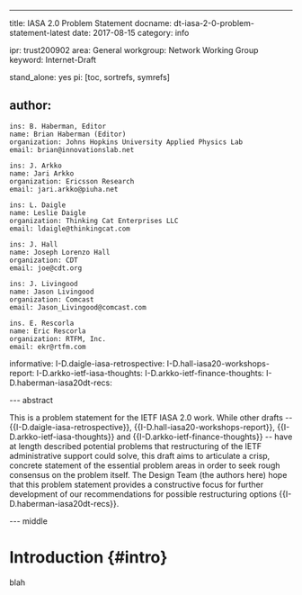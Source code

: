 ---
title: IASA 2.0 Problem Statement
docname: dt-iasa-2-0-problem-statement-latest
date: 2017-08-15
category: info

ipr: trust200902
area: General
workgroup: Network Working Group
keyword: Internet-Draft

stand_alone: yes
pi: [toc, sortrefs, symrefs]

author:
 -
    ins: B. Haberman, Editor
    name: Brian Haberman (Editor)
    organization: Johns Hopkins University Applied Physics Lab
    email: brian@innovationslab.net
    
    ins: J. Arkko
    name: Jari Arkko
    organization: Ericsson Research
    email: jari.arkko@piuha.net

    ins: L. Daigle
    name: Leslie Daigle
    organization: Thinking Cat Enterprises LLC
    email: ldaigle@thinkingcat.com
    
    ins: J. Hall
    name: Joseph Lorenzo Hall
    organization: CDT
    email: joe@cdt.org
    
    ins: J. Livingood
    name: Jason Livingood
    organization: Comcast
    email: Jason_Livingood@comcast.com
    
    ins. E. Rescorla
    name: Eric Rescorla
    organization: RTFM, Inc.
    email: ekr@rtfm.com

informative:
  I-D.daigle-iasa-retrospective:
  I-D.hall-iasa20-workshops-report:
  I-D.arkko-ietf-iasa-thoughts:
  I-D.arkko-ietf-finance-thoughts:
  I-D.haberman-iasa20dt-recs:


--- abstract

This is a problem statement for the IETF IASA 2.0 work.  While other
drafts -- {{I-D.daigle-iasa-retrospective}},
{{I-D.hall-iasa20-workshops-report}}, {{I-D.arkko-ietf-iasa-thoughts}}
and {{I-D.arkko-ietf-finance-thoughts}} -- have at length described
potential problems that restructuring of the IETF administrative
support could solve, this draft aims to articulate a crisp, concrete
statement of the essential problem areas in order to seek rough
consensus on the problem itself.  The Design Team (the authors here)
hope that this problem statement provides a constructive focus for
further development of our recommendations for possible restructuring
options {{I-D.haberman-iasa20dt-recs}}.

--- middle

Introduction {#intro}
============

blah

